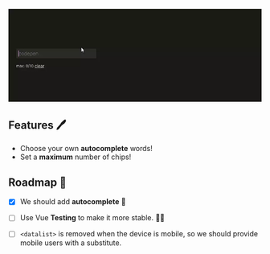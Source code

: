 [![](./media/demo.webp)](https://chippy-liart.vercel.app)

## Features :pen:

- Choose your own **autocomplete** words!
- Set a **maximum** number of chips!

## Roadmap :car:

- [x] We should add **autocomplete** :pencil:

- [ ] Use Vue **Testing** to make it more stable. 👨‍🔬️

- [ ] `<datalist>` is removed when the device is mobile, so we should provide mobile users with a substitute.
